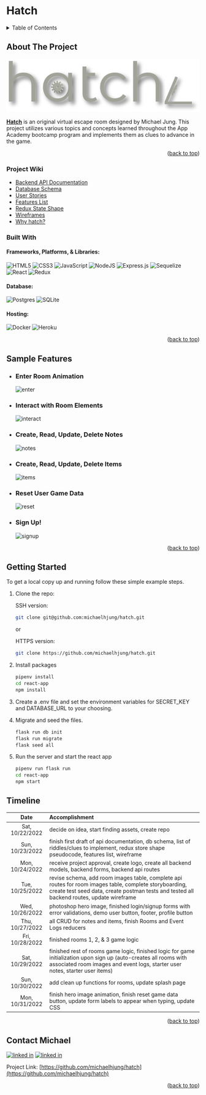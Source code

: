 # Hatch
<!-- TABLE OF CONTENTS -->
<details>
  <summary>Table of Contents</summary>
  <ol>
    <li>
      <a href="#about-the-project">About The Project</a>
      <ul>
        <li><a href="#project-wiki">Project Wiki</a></li>
        <li><a href="#built-with">Built With</a></li>
      </ul>
    </li>
    <li>
      <a href="#sample-features">Sample Features</a>
    </li>
    <li>
      <a href="#getting-started">Getting Started</a>
    </li>
    <li><a href="#timeline">Timeline</a></li>
    <li><a href="#contact-michael">Contact Michael</a></li>
  </ol>
</details>

<!-- ABOUT THE PROJECT -->
## About The Project
![hatch-logo]

[hatch-logo]: ./assets/hatch-logo.png

<u><b>[Hatch](https://escape-hatch.herokuapp.com/)</b></u> is an original virtual escape room designed by Michael Jung. This project utilizes various topics and concepts learned throughout the App Academy bootcamp program and implements them as clues to advance in the game.

<p align="right">(<a href="#readme-top">back to top</a>)</p>

### Project Wiki
* [Backend API Documentation](https://github.com/michaelhjung/hatch/wiki/Backend-API-Documentation)
* [Database Schema](https://github.com/michaelhjung/hatch/wiki/Database-Schema)
* [User Stories](https://github.com/michaelhjung/hatch/wiki/User-Stories)
* [Features List](https://github.com/michaelhjung/hatch/wiki/Features-List)
* [Redux State Shape](https://github.com/michaelhjung/hatch/wiki/Redux-Store-Shape)
* [Wireframes](https://github.com/michaelhjung/hatch/wiki/Wireframes)
* [Why hatch?](https://github.com/michaelhjung/hatch/wiki/Why-hatch%3F)


### Built With
#### Frameworks, Platforms, & Libraries:
![HTML5](https://img.shields.io/badge/html5-%23E34F26.svg?style=for-the-badge&logo=html5&logoColor=white)
![CSS3](https://img.shields.io/badge/css3-%231572B6.svg?style=for-the-badge&logo=css3&logoColor=white)
![JavaScript](https://img.shields.io/badge/javascript-%23323330.svg?style=for-the-badge&logo=javascript&logoColor=%23F7DF1E)
![NodeJS](https://img.shields.io/badge/node.js-6DA55F?style=for-the-badge&logo=node.js&logoColor=white)
![Express.js](https://img.shields.io/badge/express.js-%23404d59.svg?style=for-the-badge&logo=express&logoColor=%2361DAFB)
![Sequelize](https://img.shields.io/badge/Sequelize-52B0E7?style=for-the-badge&logo=Sequelize&logoColor=white)
![React](https://img.shields.io/badge/react-%2320232a.svg?style=for-the-badge&logo=react&logoColor=%2361DAFB)
![Redux](https://img.shields.io/badge/redux-%23593d88.svg?style=for-the-badge&logo=redux&logoColor=white)

#### Database:
![Postgres](https://img.shields.io/badge/postgres-%23316192.svg?style=for-the-badge&logo=postgresql&logoColor=white)
![SQLite](https://img.shields.io/badge/sqlite-%2307405e.svg?style=for-the-badge&logo=sqlite&logoColor=white)

#### Hosting:
![Docker](https://img.shields.io/badge/docker-%230db7ed.svg?style=for-the-badge&logo=docker&logoColor=white)
![Heroku](https://img.shields.io/badge/heroku-%23430098.svg?style=for-the-badge&logo=heroku&logoColor=white)

<p align="right">(<a href="#readme-top">back to top</a>)</p>

<!-- SAMPLE FEATURES -->
## Sample Features

  - ### Enter Room Animation
    ![enter]
  - ### Interact with Room Elements
    ![interact]
  - ### Create, Read, Update, Delete Notes
    ![notes]
  - ### Create, Read, Update, Delete Items
    ![items]
  - ### Reset User Game Data
    ![reset]
  - ### Sign Up!
    ![signup]


<p align="right">(<a href="#readme-top">back to top</a>)</p>

<!-- GETTING STARTED -->
## Getting Started

To get a local copy up and running follow these simple example steps.

1. Clone the repo:

    SSH version:
    ```sh
    git clone git@github.com:michaelhjung/hatch.git
    ```
    or

    HTTPS version:
    ```sh
    git clone https://github.com/michaelhjung/hatch.git
    ```

2. Install packages
    ```sh
    pipenv install
    cd react-app
    npm install
    ```
3. Create a .env file and set the environment variables for SECRET_KEY and DATABASE_URL to your choosing.

4. Migrate and seed the files.
    ```sh
    flask run db init
    flask run migrate
    flask seed all
    ```
5. Run the server and start the react app
    ```sh
    pipenv run flask run
    cd react-app
    npm start
    ```

<!-- Timeline -->
## Timeline

| Date            |           Accomplishment           |
|:---------------:|:-----------------------------------|
| Sat, 10/22/2022 | decide on idea, start finding assets, create repo |
| Sun, 10/23/2022 | finish first draft of api documentation, db schema, list of riddles/clues to implement, redux store shape pseudocode, features list, wireframe |
| Mon, 10/24/2022 | receive project approval, create logo, create all backend models, backend forms, backend api routes |
| Tue, 10/25/2022 | revise schema, add room images table, complete api routes for room images table, complete storyboarding, create test seed data, create postman tests and tested all backend routes, update wireframe |
| Wed, 10/26/2022 | photoshop hero image, finished login/signup forms with error validations, demo user button, footer, profile button |
| Thu, 10/27/2022 | all CRUD for notes and items, finish Rooms and Event Logs reducers |
| Fri, 10/28/2022 | finished rooms 1, 2, & 3 game logic |
| Sat, 10/29/2022 | finished rest of rooms game logic, finished logic for game initialization upon sign up (auto-creates all rooms with associated room images and event logs, starter user notes, starter user items) |
| Sun, 10/30/2022 | add clean up functions for rooms, update splash page |
| Mon, 10/31/2022 | finish hero image animation, finish reset game data button, update form labels to appear when typing, update CSS |




<p align="right">(<a href="#readme-top">back to top</a>)</p>


<!-- CONTACT -->
## Contact Michael
[![linked in][linkedin-icon]][linkedin-url-michael]
[![linked in][github-icon]][github-url-michael]


Project Link: [https://github.com/michaelhjung/hatch](https://github.com/michaelhjung/hatch)

<p align="right">(<a href="#readme-top">back to top</a>)</p>



<!-- MARKDOWN LINKS & IMAGES -->
[linkedin-icon]: https://skillicons.dev/icons?i=linkedin
[github-icon]: https://skillicons.dev/icons?i=github
[linkedin-url-michael]: https://linkedin.com/in/michael-h-jung/
[github-url-michael]: https://github.com/michaelhjung


[enter]: https://i.imgur.com/1dHgtfS.gif
[interact]: https://i.imgur.com/2tVKIUV.gif
[notes]: https://i.imgur.com/lqMDkKJ.gif
[items]: https://i.imgur.com/1xvJVBy.gif
[reset]: https://i.imgur.com/Y77Nsw7.gif
[signup]: https://i.imgur.com/omDlFo9.gif
